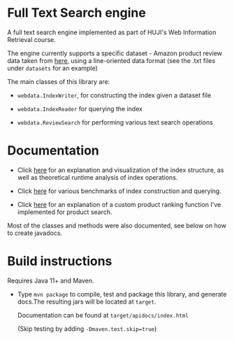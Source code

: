 # Full Text Search engine

A full text search engine implemented as part of HUJI's Web Information Retrieval course.

The engine currently supports a specific dataset - Amazon product review data taken from [here](https://nijianmo.github.io/amazon/index.html), using
a line-oriented data format (see the .txt files under `datasets` for an example)


The main classes of this library are:

- `webdata.IndexWriter`, for constructing the index given a dataset file

- `webdata.IndexReader` for querying the index

- `webdata.ReviewSearch` for performing various text search operations 

# Documentation

- Click [here](analysis/analysis.pdf) for an explanation and visualization of the index structure, as well as theoretical
  runtime analysis of index operations.

- Click [here](analysis/analysis2.pdf) for various benchmarks of index construction and querying.

- Click [here](analysis/analysis3.pdf) for an explanation of a custom product ranking function I've implemented for product search.

Most of the classes and methods were also documented, see below on how to create javadocs.

# Build instructions

Requires Java 11+ and Maven. 

- Type `mvn package` to compile, test and package this library, and generate docs.The resulting jars will be located at `target`.

  Documentation can be found at `target/apidocs/index.html`

  (Skip testing by adding `-Dmaven.test.skip=true`)
